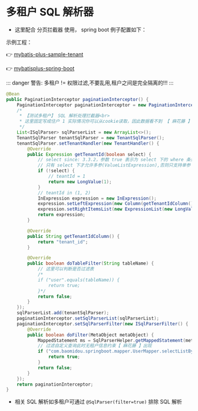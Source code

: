 # 多租户 SQL 解析器

- 这里配合 分页拦截器 使用， spring boot 例子配置如下：

示例工程：

👉 [mybatis-plus-sample-tenant](https://gitee.com/baomidou/mybatis-plus-samples/tree/master/mybatis-plus-sample-tenant)

👉 [mybatisplus-spring-boot](https://git.oschina.net/baomidou/mybatisplus-spring-boot)

::: danger 警告:
多租户 != 权限过滤,不要乱用,租户之间是完全隔离的!!!
:::

``` java
@Bean
public PaginationInterceptor paginationInterceptor() {
    PaginationInterceptor paginationInterceptor = new PaginationInterceptor();
    /*
     * 【测试多租户】 SQL 解析处理拦截器<br>
     * 这里固定写成住户 1 实际情况你可以从cookie读取，因此数据看不到 【 麻花藤 】 这条记录（ 注意观察 SQL ）<br>
     */
    List<ISqlParser> sqlParserList = new ArrayList<>();
    TenantSqlParser tenantSqlParser = new TenantSqlParser();
    tenantSqlParser.setTenantHandler(new TenantHandler() {
        @Override
        public Expression getTenantId(boolean select) {
            // select since: 3.3.2，参数 true 表示为 select 下的 where 条件,false 表示 insert/update/delete 下的条件
            // 只有 select 下才允许多参(ValueListExpression),否则只支持单参
            if (!select) {
                // teantId = 1
                return new LongValue(1);
            }
            // teantId in (1, 2)
            InExpression expression = new InExpression();
            expression.setLeftExpression(new Column(getTenantIdColumn()));
            expression.setRightItemsList(new ExpressionList(new LongValue(1), new LongValue(2)));
            return expression;
        }

        @Override
        public String getTenantIdColumn() {
            return "tenant_id";
        }

        @Override
        public boolean doTableFilter(String tableName) {
            // 这里可以判断是否过滤表
            /*
            if ("user".equals(tableName)) {
                return true;
            }*/
            return false;
        }
    });
    sqlParserList.add(tenantSqlParser);
    paginationInterceptor.setSqlParserList(sqlParserList);
    paginationInterceptor.setSqlParserFilter(new ISqlParserFilter() {
        @Override
        public boolean doFilter(MetaObject metaObject) {
            MappedStatement ms = SqlParserHelper.getMappedStatement(metaObject);
            // 过滤自定义查询此时无租户信息约束【 麻花藤 】出现
            if ("com.baomidou.springboot.mapper.UserMapper.selectListBySQL".equals(ms.getId())) {
                return true;
            }
            return false;
        }
    });
    return paginationInterceptor;
}
```

- 相关 SQL 解析如多租户可通过 `@SqlParser(filter=true)` 排除 SQL 解析
```yaml
```


